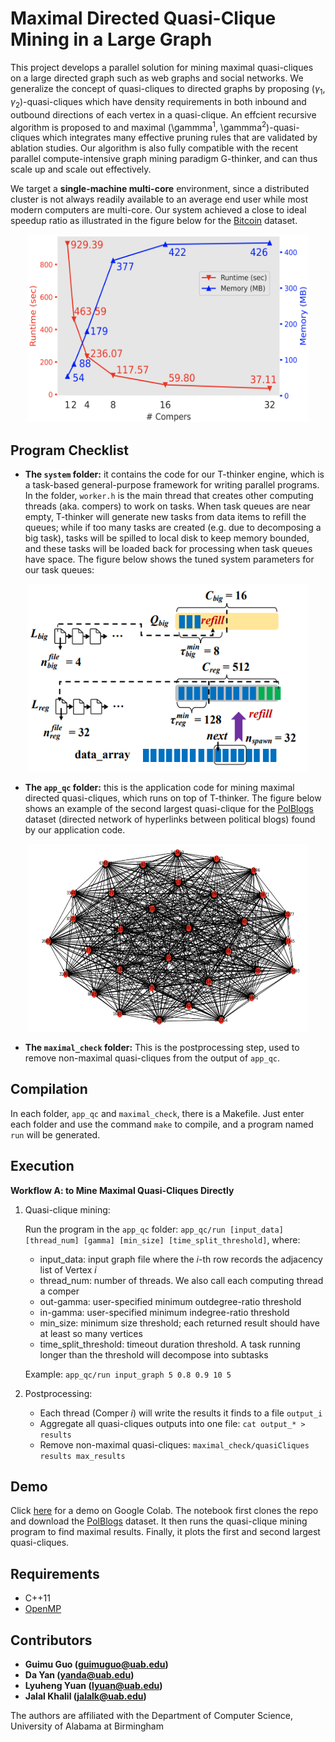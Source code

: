 # Maximal Directed Quasi-Clique Mining in a Large Graph

This project develops a parallel solution for mining maximal quasi-cliques on a large directed graph such as web graphs and social networks.
We generalize the concept of quasi-cliques to directed graphs by proposing ($\gamma$<sub>1</sub>, $\gamma$<sub>2</sub>)-quasi-cliques which have density requirements in both inbound and outbound directions of each vertex in a quasi-clique. An effcient recursive algorithm is proposed to and maximal (\gammma<sup>1</sup>, \gammma<sup>2</sup>)-quasi-cliques which integrates many effective pruning rules that are validated by ablation studies. Our algorithm is also fully compatible with the recent parallel compute-intensive graph mining paradigm G-thinker, and can thus scale up and scale out effectively.

We target a **single-machine multi-core** environment, since a distributed cluster is not always readily available to an average end user while most modern computers are multi-core. Our system achieved a close to ideal speedup ratio as illustrated in the figure below for the [Bitcoin](http://konect.cc/networks/soc-sign-bitcoinotc/) dataset.

<p align="center">
  <img src="imgs/img3.PNG" width="450" height="300" />
</p>


## Program Checklist
- **The `system` folder:** it contains the code for our T-thinker engine, which is a task-based general-purpose framework for writing parallel programs. In the folder, `worker.h` is the main thread that creates other computing threads (aka. compers) to work on tasks. When task queues are near empty, T-thinker will generate new tasks from data items to refill the queues; while if too many tasks are created (e.g. due to decomposing a big task), tasks will be spilled to local disk to keep memory bounded, and these tasks will be loaded back for processing when task queues have space. The figure below shows the tuned system parameters for our task queues:

<p align="center">
<img src="imgs/img2.png" width="450" height="300" />
</p>

- **The `app_qc` folder:** this is the application code for mining maximal directed quasi-cliques, which runs on top of T-thinker. The figure below shows an example of the second largest quasi-clique for the [PolBlogs](http://konect.cc/networks/dimacs10-polblogs/) dataset (directed network of hyperlinks between political blogs) found by our application code.

<p align="center">
<img src="imgs/img1.png" width="450" height="300" />
</p>


- **The `maximal_check` folder:** This is the postprocessing step, used to remove non-maximal quasi-cliques from the output of `app_qc`.

## Compilation
In each folder, `app_qc` and `maximal_check`, there is a Makefile. Just enter each folder and use the command `make` to compile, and a program named `run` will be generated.

## Execution
**Workflow A: to Mine Maximal Quasi-Cliques Directly**
  1. Quasi-clique mining:
 
      Run the program in the `app_qc` folder: `app_qc/run [input_data] [thread_num] [gamma] [min_size] [time_split_threshold]`, where: 
        - input_data: input graph file where the *i*-th row records the adjacency list of Vertex *i*
        - thread_num: number of threads. We also call each computing thread a comper
        - out-gamma: user-specified minimum outdegree-ratio threshold
        - in-gamma: user-specified minimum indegree-ratio threshold
        - min_size: minimum size threshold; each returned result should have at least so many vertices
        - time_split_threshold: timeout duration threshold. A task running longer than the threshold will decompose into subtasks 

        Example: `app_qc/run input_graph 5 0.8 0.9 10 5`

  2. Postprocessing:
      - Each thread (Comper *i*) will write the results it finds to a file `output_i`
      - Aggregate all quasi-cliques outputs into one file: `cat output_* > results`
      - Remove non-maximal quasi-cliques: `maximal_check/quasiCliques results max_results`


## Demo
Click [here](https://colab.research.google.com/github/yanlab19870714/Tthinker/blob/main/demo/demo.ipynb) for a demo on Google Colab. The notebook first clones the repo and download the [PolBlogs](http://konect.cc/networks/dimacs10-polblogs/) dataset. It then runs the quasi-clique mining program to find maximal results. Finally, it plots the first and second largest quasi-cliques.

## Requirements

* C++11
* [OpenMP](https://www.openmp.org/)

## Contributors
* **Guimu Guo (guimuguo@uab.edu)**
* **Da Yan (yanda@uab.edu)**
* **Lyuheng Yuan (lyuan@uab.edu)**
* **Jalal Khalil (jalalk@uab.edu)**

The authors are affiliated with the Department of Computer Science, University of Alabama at Birmingham
